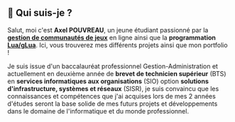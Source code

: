 ## 🤔 Qui suis-je ?

Salut, moi c'est **Axel POUVREAU**, un jeune étudiant passionné par la **[gestion de communautés de jeux](https://discord.com/)** en ligne ainsi que la **programmation [Lua/gLua](https://fr.wikipedia.org/wiki/Lua)**. Ici, vous trouverez mes différents projets ainsi que mon portfolio !

Je suis issue d'un baccalauréat professionnel Gestion-Administration et actuellement en deuxième année de **brevet de technicien supérieur** (BTS) en **services informatiques aux organisations** (SIO) option **solutions d'infrastructure, systèmes et réseaux** (SISR), je suis convaincu que les connaissances et compétences que j'ai acquises lors de mes 2 années d'études seront la base solide de mes futurs projets et développements dans le domaine de l'informatique et du monde professionnel.
